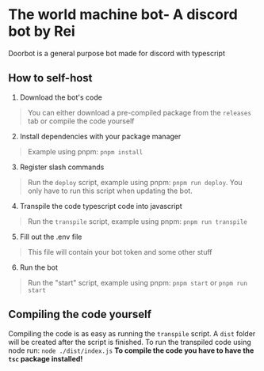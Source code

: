 # The world machine bot- A discord bot by Rei
Doorbot is a general purpose bot made for discord with typescript

## How to self-host
1. Download the bot's code
> You can either download a pre-compiled package from the `releases` tab or compile the code yourself
2. Install dependencies with your package manager
> Example using pnpm: `pnpm install`
3. Register slash commands
> Run the `deploy` script, example using pnpm: `pnpm run deploy`. You only have to run this script when updating the bot.
4. Transpile the code typescript code into javascript
> Run the `transpile` script, example using pnpm: `pnpm run transpile`
5. Fill out the .env file
> This file will contain your bot token and some other stuff
6. Run the bot
> Run the "start" script, example using pnpm: `pnpm start` or `pnpm run start`


## Compiling the code yourself
Compiling the code is as easy as running the `transpile` script.
A `dist` folder will be created after the script is finished.
To run the transpiled code using node run: `node ./dist/index.js`
**To compile the code you have to have the `tsc` package installed!**
